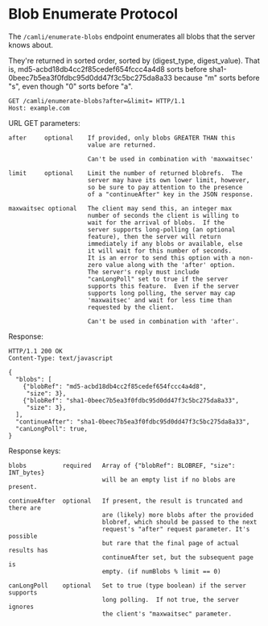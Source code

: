 # Blob Enumerate Protocol

The `/camli/enumerate-blobs` endpoint enumerates all blobs that the
server knows about.

They're returned in sorted order, sorted by (digest_type,
digest_value).  That is, md5-acbd18db4cc2f85cedef654fccc4a4d8 sorts
before sha1-0beec7b5ea3f0fdbc95d0dd47f3c5bc275da8a33 because "m" sorts
before "s", even though "0" sorts before "a".

    GET /camli/enumerate-blobs?after=&limit= HTTP/1.1
    Host: example.com

URL GET parameters:

    after     optional    If provided, only blobs GREATER THAN this
                          value are returned.

                          Can't be used in combination with 'maxwaitsec'

    limit     optional    Limit the number of returned blobrefs.  The
                          server may have its own lower limit, however,
                          so be sure to pay attention to the presence
                          of a "continueAfter" key in the JSON response.

    maxwaitsec optional   The client may send this, an integer max
                          number of seconds the client is willing to
                          wait for the arrival of blobs.  If the
                          server supports long-polling (an optional
                          feature), then the server will return
                          immediately if any blobs or available, else
                          it will wait for this number of seconds.
                          It is an error to send this option with a non-
                          zero value along with the 'after' option.
                          The server's reply must include
                          "canLongPoll" set to true if the server
                          supports this feature.  Even if the server
                          supports long polling, the server may cap
                          'maxwaitsec' and wait for less time than
                          requested by the client.

                          Can't be used in combination with 'after'.


Response:

    HTTP/1.1 200 OK
    Content-Type: text/javascript

    {
      "blobs": [
        {"blobRef": "md5-acbd18db4cc2f85cedef654fccc4a4d8",
         "size": 3},
        {"blobRef": "sha1-0beec7b5ea3f0fdbc95d0dd47f3c5bc275da8a33",
         "size": 3},
      ],
      "continueAfter": "sha1-0beec7b5ea3f0fdbc95d0dd47f3c5bc275da8a33",
      "canLongPoll": true,
    }

Response keys:

    blobs          required   Array of {"blobRef": BLOBREF, "size": INT_bytes}
                              will be an empty list if no blobs are present.

    continueAfter  optional   If present, the result is truncated and there are
                              are (likely) more blobs after the provided
                              blobref, which should be passed to the next
                              request's "after" request parameter. It's possible
                              but rare that the final page of actual results has
                              continueAfter set, but the subsequent page is
                              empty. (if numBlobs % limit == 0)

    canLongPoll    optional   Set to true (type boolean) if the server supports
                              long polling.  If not true, the server ignores
                              the client's "maxwaitsec" parameter.
